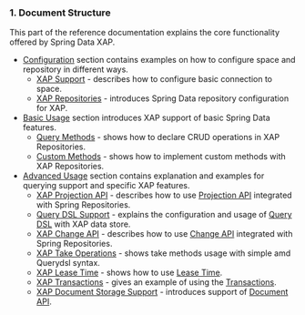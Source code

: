 ### <a name="structure"/>1. Document Structure

This part of the reference documentation explains the core functionality offered by Spring Data XAP.

* [Configuration](#configuration) section contains examples on how to configure space and repository in different ways.
  * [XAP Support](#support) - describes how to configure basic connection to space.
  * [XAP Repositories](#repositories) - introduces Spring Data repository configuration for XAP.
* [Basic Usage](#basic) section introduces XAP support of basic Spring Data features.
  * [Query Methods](#query) - shows how to declare CRUD operations in XAP Repositories.
  * [Custom Methods](#custom) - shows how to implement custom methods with XAP Repositories.
* [Advanced Usage](#advanced) section contains explanation and examples for querying support and specific XAP features.
  * [XAP Projection API](#projection) - describes how to use [Projection API](http://docs.gigaspaces.com/xap101/query-partial-results.html) integrated with Spring Repositories.
  * [Query DSL Support](#querydsl) - explains the configuration and usage of [Query DSL](http://www.querydsl.com/) with XAP data store.
  * [XAP Change API](#change) - describes how to use [Change API](http://docs.gigaspaces.com/xap101/change-api-overview.html) integrated with Spring Repositories.
  * [XAP Take Operations](#take) - shows take methods usage with simple amd Querydsl syntax.
  * [XAP Lease Time](#lease) - shows how to use [Lease Time](http://docs.gigaspaces.com/xap101/leases-automatic-expiration.html).
  * [XAP Transactions](#transaction) - gives an example of using the [Transactions](http://docs.gigaspaces.com/xap101/transaction-overview.html).
  * [XAP Document Storage Support](#document) - introduces support of [Document API](http://docs.gigaspaces.com/xap101/document-api.html).